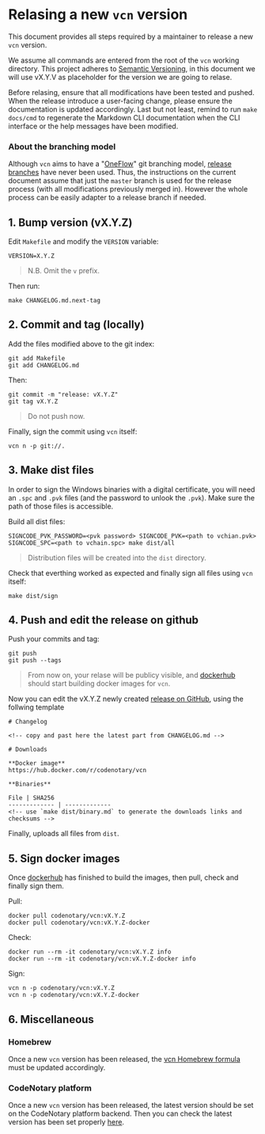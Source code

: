 # Relasing a new `vcn` version

This document provides all steps required by a maintainer to release a new `vcn` version.

We assume all commands are entered from the root of the `vcn` working directory.
This project adheres to [Semantic Versioning](https://semver.org/spec/v2.0.0.html), in this document we will use vX.Y.V as placeholder for the version we are going to relase.

Before relasing, ensure that all modifications have been tested and pushed. When the release introduce a user-facing change, please ensure the documentation is updated accordingly. Last but not least, remind to run `make docs/cmd` to regenerate the Markdown CLI documentation when the CLI interface or the help messages have been modified.

### About the branching model

Although `vcn` aims to have a "[OneFlow](https://www.endoflineblog.com/oneflow-a-git-branching-model-and-workflow)" git branching model, [release branches](https://www.endoflineblog.com/oneflow-a-git-branching-model-and-workflow#release-branches) have never been used.
Thus, the instructions on the current document assume that just the `master` branch is used for the release process (with all modifications previously merged in). However the whole process can be easily adapter to a release branch if needed.

## 1. Bump version (vX.Y.Z)

Edit `Makefile` and modify the `VERSION` variable:

```
VERSION=X.Y.Z
```
> N.B. Omit the `v` prefix.

Then run:

```
make CHANGELOG.md.next-tag
```

## 2. Commit and tag (locally)

Add the files modified above to the git index:

```
git add Makefile
git add CHANGELOG.md
```

Then:
```
git commit -m "release: vX.Y.Z"
git tag vX.Y.Z
```
> Do not push now.

Finally, sign the commit using `vcn` itself:
```
vcn n -p git://.
```

## 3. Make dist files

In order to sign the Windows binaries with a digital certificate, you will need an `.spc` and `.pvk` files (and the password to unlook the `.pvk`).
Make sure the path of those files is accessible.

Build all dist files:

```
SIGNCODE_PVK_PASSWORD=<pvk password> SIGNCODE_PVK=<path to vchian.pvk> SIGNCODE_SPC=<path to vchain.spc> make dist/all
```
> Distribution files will be created into the `dist` directory.


Check that everthing worked as expected and finally sign all files using `vcn` itself:
```
make dist/sign
```

## 4. Push and edit the release on github

Push your commits and tag:
```
git push
git push --tags
```
> From now on, your relase will be publicy visible, and [dockerhub](https://hub.docker.com/repository/docker/codenotary/vcn/builds) should start building docker images for `vcn`.

Now you can edit the vX.Y.Z newly created [release on GitHub](https://github.com/vchain-us/vcn/releases), using the follwing template

```
# Changelog

<!-- copy and past here the latest part from CHANGELOG.md -->

# Downloads

**Docker image**
https://hub.docker.com/r/codenotary/vcn

**Binaries**

File | SHA256
------------- | -------------
<!-- use `make dist/binary.md` to generate the downloads links and checksums -->
```

Finally, uploads all files from `dist`.

## 5. Sign docker images

Once [dockerhub](https://hub.docker.com/repository/docker/codenotary/vcn/builds) has finished to build the images, then pull, check and finally sign them.

Pull:
```
docker pull codenotary/vcn:vX.Y.Z
docker pull codenotary/vcn:vX.Y.Z-docker
```

Check:
```
docker run --rm -it codenotary/vcn:vX.Y.Z info
docker run --rm -it codenotary/vcn:vX.Y.Z-docker info
```

Sign:
```
vcn n -p codenotary/vcn:vX.Y.Z
vcn n -p codenotary/vcn:vX.Y.Z-docker
```

## 6. Miscellaneous

### Homebrew

Once a new `vcn` version has been released, the [vcn Homebrew formula](https://github.com/vchain-us/homebrew-brew/blob/master/Formula/vcn.rb) must be updated accordingly.

### CodeNotary platform

Once a new `vcn` version has been released, the latest version should be set on the CodeNotary platform backend.
Then you can check the latest version has been set properly [here](https://api.codenotary.io/foundation/v1/version/vcn/latest).
